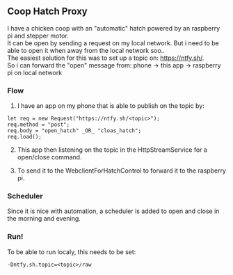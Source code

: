 
## Coop Hatch Proxy

I have a chicken coop with an "automatic" hatch powered by an raspberry pi and stepper motor.  
It can be open by sending a request on my local network. But i need to be able to open it when away from the local network soo..  
The easiest solution for this was to set up a topic on: https://ntfy.sh/.  
So i can forward the "open" message from: phone -> this app -> raspberry pi on local network
    

### Flow

1. I have an app on my phone that is able to publish on the topic by: 

```
let req = new Request("https://ntfy.sh/<topic>");
req.method = "post";
req.body = "open_hatch" _OR_ "cloas_hatch";
req.load();
```

2. This app then listening on the topic in the HttpStreamService for a open/close command.

3. To send it to the WebclientForHatchControl to forward it to the raspberry pi.

### Scheduler

Since it is nice with automation, a scheduler is added to open and close in the morning and evening. 

### Run!

To be able to run localy, this needs to be set: 
```
-Dntfy.sh.topic=<topic>/raw
```